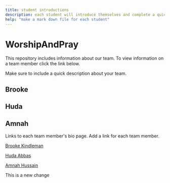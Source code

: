 ```yaml
---
title: student introductions
description: each student will introduce themselves and complete a quick bio
help: "make a mark down file for each student"
---
```


# WorshipAndPray

This repository includes information about our team. To view information on a team member click the link below.

Make sure to include a quick description about your team.

## Brooke
## Huda
## Amnah


Links to each team member's bio page. Add a link for each team member.

[Brooke Kindleman](/brooke.md)

[Huda Abbas](/hudaabbas.md)

[Amnah Hussain](/amnah.md)

This is a new change
